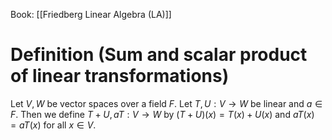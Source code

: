 Book: [[Friedberg Linear Algebra (LA)]]
# Definition (Sum and scalar product of linear transformations)
Let $V,W$ be vector spaces over a field $F$.
Let $T,U:V\to W$ be linear and $a\in F$.
Then we define $T+U,aT:V\to W$ by $(T+U)(x)=T(x)+U(x)$ and $aT(x)=aT(x)$ for all $x\in V$.